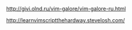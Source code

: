 http://givi.olnd.ru/vim-galore/vim-galore-ru.html

http://learnvimscriptthehardway.stevelosh.com/



